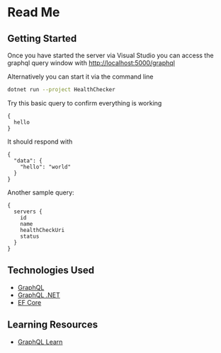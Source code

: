 # Read Me

## Getting Started

Once you have started the server via Visual Studio you can access the graphql query window with [http://localhost:5000/graphql](http://localhost:5000/graphql)

Alternatively you can start it via the command line

```bash
dotnet run --project HealthChecker
```

Try this basic query to confirm everything is working

```
{
  hello
}
```

It should respond with

```
{
  "data": {
    "hello": "world"
  }
}
```

Another sample query:

```
{
  servers {
    id
    name
    healthCheckUri
    status
  }
}
```

## Technologies Used

- [GraphQL](https://graphql.org/)
- [GraphQL .NET](https://graphql-dotnet.github.io/)
- [EF Core](https://docs.microsoft.com/en-us/ef/core/get-started/?tabs=netcore-cli#install-entity-framework-core)

## Learning Resources

- [GraphQL Learn](https://graphql.org/learn/)
